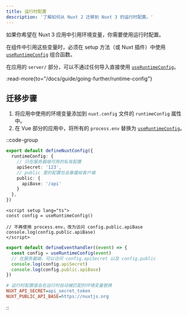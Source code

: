 ```yaml
---
title: 运行时配置
description: '了解如何从 Nuxt 2 迁移到 Nuxt 3 的运行时配置。'
---
```


如果你希望在 Nuxt 3 应用中引用环境变量，你需要使用运行时配置。

在组件中引用这些变量时，必须在 setup 方法（或 Nuxt 插件）中使用 [`useRuntimeConfig`](/docs/api/composables/use-runtime-config) 组合函数。

在应用的 `server/` 部分，可以不通过任何导入直接使用 [`useRuntimeConfig`](/docs/api/composables/use-runtime-config)。

:read-more{to="/docs/guide/going-further/runtime-config"}

## 迁移步骤

1. 将应用中使用的环境变量添加到 `nuxt.config` 文件的 `runtimeConfig` 属性中。
2. 在 Vue 部分的应用中，将所有的 `process.env` 替换为 [`useRuntimeConfig`](/docs/api/composables/use-runtime-config)。

::code-group

```ts [nuxt.config.ts]
export default defineNuxtConfig({
  runtimeConfig: {
    // 只在服务器端可用的私有配置
    apiSecret: '123',
    // public 里的配置也会暴露给客户端
    public: {
      apiBase: '/api'
    }
  },
})
```

```vue [pages/index.vue]
<script setup lang="ts">
const config = useRuntimeConfig()

// 不再使用 process.env，改为访问 config.public.apiBase
console.log(config.public.apiBase)
</script>
```

```ts [server/api/hello.ts]
export default defineEventhandler((event) => {
  const config = useRuntimeConfig(event)
  // 在服务器端，可以访问 config.apiSecret 以及 config.public
  console.log(config.apiSecret)
  console.log(config.public.apiBase)
})
```

```ini [.env]
# 运行时配置值会在运行时自动被匹配的环境变量替换
NUXT_API_SECRET=api_secret_token
NUXT_PUBLIC_API_BASE=https://nuxtjs.org
```

::